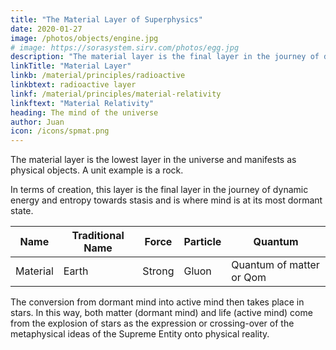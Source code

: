```yaml
---
title: "The Material Layer of Superphysics"
date: 2020-01-27
image: /photos/objects/engine.jpg
# image: https://sorasystem.sirv.com/photos/egg.jpg
description: "The material layer is the final layer in the journey of dynamic energy and entropy towards stasis"
linkTitle: "Material Layer"
linkb: /material/principles/radioactive
linkbtext: radioactive layer
linkf: /material/principles/material-relativity
linkftext: "Material Relativity"
heading: The mind of the universe
author: Juan
icon: /icons/spmat.png
---
```


The material layer is the lowest layer in the universe and manifests as physical objects. A unit example is a rock.<!-- It solid holds crosses existence and covers up pre-existence. You can think of it as the mind of Brahma or the RAM of a computer that generates its own virtual reality. -->

In terms of creation, this layer is the final layer in the journey of dynamic energy and entropy towards stasis and is where mind is at its most dormant state.

Name | Traditional Name | Force | Particle | Quantum
--- | --- | --- | --- | ---
Material | Earth | Strong | Gluon | Quantum of matter or Qom


The conversion from dormant mind into active mind then takes place in stars. In this way, both matter (dormant mind) and life (active mind) come from the explosion of stars as the expression or crossing-over of the metaphysical ideas of the Supreme Entity onto physical reality. 
